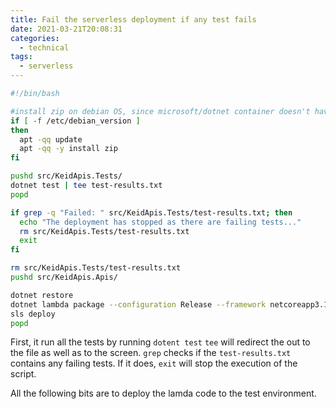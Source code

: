 ```yaml
---
title: Fail the serverless deployment if any test fails
date: 2021-03-21T20:08:31
categories:
  - technical
tags:
  - serverless
---
```



```bash
#!/bin/bash

#install zip on debian OS, since microsoft/dotnet container doesn't have zip by default
if [ -f /etc/debian_version ]
then
  apt -qq update
  apt -qq -y install zip
fi

pushd src/KeidApis.Tests/
dotnet test | tee test-results.txt
popd

if grep -q "Failed: " src/KeidApis.Tests/test-results.txt; then
  echo "The deployment has stopped as there are failing tests..."
  rm src/KeidApis.Tests/test-results.txt
  exit
fi  

rm src/KeidApis.Tests/test-results.txt
pushd src/KeidApis.Apis/

dotnet restore
dotnet lambda package --configuration Release --framework netcoreapp3.1 --output-package bin/Release/netcoreapp3.1/package.zip
sls deploy
popd

```

First, it run all the tests by running `dotent test` `tee` will redirect the out to the file as well as to the screen. `grep` checks if the `test-results.txt` contains any failing tests. If it does, `exit` will stop the execution of the script. 

All the following bits are to deploy the lamda code to the test environment.


